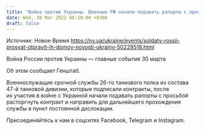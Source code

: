 ```yaml
---
title: "Война против Украины. Военные РФ начали подавать рапорты с просьбой расторгнуть контракт — Генштаб"
date: Wed, 30 Mar 2022 08:10:00 +0300
draft: false
---
```

Источник: Новое Время https://nv.ua/ukraine/events/soldaty-rossii-prosyat-otpravit-ih-domoy-novosti-ukrainy-50229518.html


Война России против Украины — главные события 30 марта

Об этом сообщает Генштаб.

Военнослужащие срочной службы 26-го танкового полка из состава 47-й танковой дивизии, которые подписали контракты, после их участия в войне с Украиной начали подавать рапорты с просьбой расторгнуть контракт и направить для дальнейшего прохождения службы в пункт постоянной дислокации.

Присоединяйтесь к нам в соцсетях Facebook, Telegram и Instagram.
